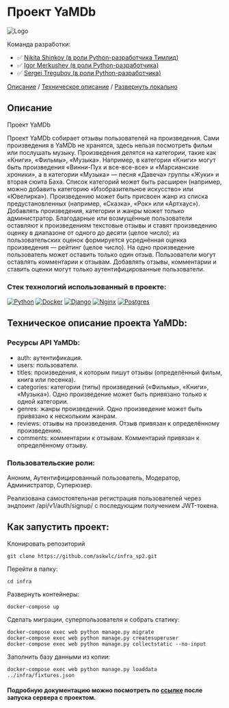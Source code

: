 # Проект YaMDb 

![Logo](https://cdn-irec.r-99.com/sites/default/files/product-images/399872/EOXOqQkXnjTMTRnIpMUSvQ.jpg)

Команда разработки: 

- ✅ [Nikita Shinkov (в роли Python-разработчика Тимлид)](https://github.com/askwlc/)
- ✅ [Igor Merkushev (в роли Python-разработчика)](https://github.com/#)
- ✅ [Sergei Tregubov (в роли Python-разработчика)](https://github.com/SergeiTregubov/)

[Описание](#описание) /
[Техническое описание](#Техническое_описание_проекта_YaMDb) /
[Развернуть локально](#Как_запустить_проект)

## Описание

Проект YaMDb

Проект YaMDb собирает отзывы пользователей на произведения. Сами произведения в YaMDb не хранятся, здесь нельзя посмотреть фильм или послушать музыку.
Произведения делятся на категории, такие как «Книги», «Фильмы», «Музыка». Например, в категории «Книги» могут быть произведения «Винни-Пух и все-все-все» и «Марсианские хроники», а в категории «Музыка» — песня «Давеча» группы «Жуки» и вторая сюита Баха. Список категорий может быть расширен (например, можно добавить категорию «Изобразительное искусство» или «Ювелирка»). 
Произведению может быть присвоен жанр из списка предустановленных (например, «Сказка», «Рок» или «Артхаус»). 
Добавлять произведения, категории и жанры может только администратор.
Благодарные или возмущённые пользователи оставляют к произведениям текстовые отзывы и ставят произведению оценку в диапазоне от одного до десяти (целое число); из пользовательских оценок формируется усреднённая оценка произведения — рейтинг (целое число). На одно произведение пользователь может оставить только один отзыв.
Пользователи могут оставлять комментарии к отзывам.
Добавлять отзывы, комментарии и ставить оценки могут только аутентифицированные пользователи.

### Стек технологий использованный в проекте:
[![Python](https://img.shields.io/badge/Made%20with-Python-green?logo=python&logoColor=white&color)](https://www.python.org/)
[![Docker](https://img.shields.io/static/v1?message=docker&logo=docker&labelColor=5c5c5c&color=002c66&logoColor=white&label=%20&style=plastic)](https://www.docker.com/)
[![Django](https://img.shields.io/static/v1?message=django&logo=django&labelColor=5c5c5c&color=0c4b33&logoColor=white&label=%20&style=plastic)](https://www.djangoproject.com/)
[![Nginx](https://img.shields.io/static/v1?message=nginx&logo=nginx&labelColor=5c5c5c&color=009900&logoColor=white&label=%20&style=plastic)](https://nginx.org/)
[![Postgres](https://img.shields.io/static/v1?message=postgresql&logo=postgresql&labelColor=5c5c5c&color=1182c3&logoColor=white&label=%20&style=plastic)](https://www.postgresql.org/)

## Техническое описание проекта YaMDb:

### Ресурсы API YaMDb:
- auth: аутентификация.
- users: пользователи.
- titles: произведения, к которым пишут отзывы (определённый фильм, книга или песенка).
- categories: категории (типы) произведений («Фильмы», «Книги», «Музыка»). Одно произведение может быть привязано только к одной категории.
- genres: жанры произведений. Одно произведение может быть привязано к нескольким жанрам.
- reviews: отзывы на произведения. Отзыв привязан к определённому произведению.
- comments: комментарии к отзывам. Комментарий привязан к определённому отзыву.

### Пользовательские роли:
Аноним, Аутентифицированный пользователь, Модератор, Администратор, Суперюзер.

Реализована самостоятельная регистрация пользователей через эндпоинт /api/v1/auth/signup/ с последующим получением JWT-токена.

## Как запустить проект:

Клонировать репозиторий
```
git clone https://github.com/askwlc/infra_sp2.git
```

Перейти в папку:
```
cd infra
```
Развернуть контейнеры:
```
docker-compose up 
```
Сделать миграции, суперпользователя и собрать статику:
```
docker-compose exec web python manage.py migrate
docker-compose exec web python manage.py createsuperuser
docker-compose exec web python manage.py collectstatic --no-input
```
Заполнить базу данными из копии:
```
docker-compose exec web python manage.py loaddata ../infra/fixtures.json 
```

#### Подробную документацию можно посмотреть по [ссылке](http://127.0.0.1:8000/redoc/) после запуска сервера с проектом.